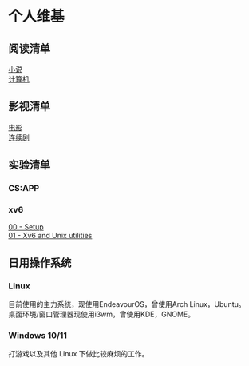 # 个人维基

## 阅读清单

[小说](./ReadingList/Novel.md)  
[计算机](./ReadingList/ComputerScience.md)  

## 影视清单

[电影](./Movies/Movies.md)  
[连续剧](./Movies/Serial.md)

## 实验清单

### CS:APP

### xv6

[00 - Setup](./LabList/xv6/00-setup.md)   
[01 - Xv6 and Unix utilities](./LabList/xv6/01-utilities.md)

## 日用操作系统

### Linux

目前使用的主力系统，现使用EndeavourOS，曾使用Arch Linux，Ubuntu。  
桌面环境/窗口管理器现使用i3wm，曾使用KDE，GNOME。

### Windows 10/11

打游戏以及其他 Linux 下做比较麻烦的工作。

